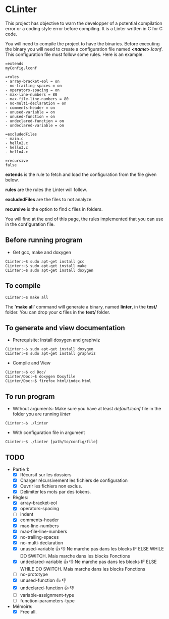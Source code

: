 # CLinter

This project has objective to warn the developper of a potential compilation error or a coding style error before compiling. It is a Linter written in C for C code.

You will need to compile the project to have the binaries. Before executing the binary you will need to create a configuration file named ***\<name\>**.lconf*. This configuration file must follow some rules. Here is an example.

    =extends
    myConfig.lconf
    
    =rules
    - array-bracket-eol = on
    - no-trailing-spaces = on
    - operators-spacing = on
    - max-line-numbers = 80
    - max-file-line-numbers = 80
    - no-multi-declaration = on
    - comments-header = on
    - unused-variable = on
    - unused-function = on
    - undeclared-function = on
    - undeclared-variable = on
    
    =excludedFiles
    - main.c
    - hello2.c
    - hello3.c
    - hello4.c
    
    =recursive
    false
    
**extends** is the rule to fetch and load the configuration from the file given below.

**rules** are the rules the Linter will follow.

**excludedFiles** are the files to not analyze.

**recursive** is the option to find c files in folders.

You will find at the end of this page, the rules implemented that you can use in the configuration file.

## Before running program

- Get gcc, make and doxygen

```console
CLinter:~$ sudo apt-get install gcc
CLinter:~$ sudo apt-get install make
CLinter:~$ sudo apt-get install doxygen
```

## To compile

```console
CLinter:~$ make all
```

The '**make all**' command will generate a binary, named **linter**, in the **test/** folder. You can drop your **c** files in the **test/** folder.

## To generate and view documentation

- Prerequisite: Install doxygen and graphviz

```console
CLinter:~$ sudo apt-get install doxygen
CLinter:~$ sudo apt-get install graphviz
```

- Compile and View

```console
CLinter:~$ cd Doc/
CLinter/Doc:~$ doxygen Doxyfile
CLinter/Doc:~$ firefox html/index.html
```

## To run program

- Without arguments: Make sure you have at least *default.lconf* file in the folder you are running *linter*

```console
CLinter:~$ ./linter
```

- With configuration file in argument

```console
CLinter:~$ ./linter [path/to/config/file]
```

## TODO

- Partie 1:
  - [x] Récursif sur les dossiers
  - [x] Charger récursivement les fichiers de configuration
  - [x] Ouvrir les fichiers non exclus.
  - [x] Delimiter les mots par des tokens.
- Règles:
  - [x] array-bracket-eol
  - [x] operators-spacing
  - [ ] indent
  - [x] comments-header
  - [x] max-line-numbers
  - [x] max-file-line-numbers
  - [x] no-trailing-spaces
  - [x] no-multi-declaration
  - [x] unused-variable         :+1: :-1: Ne marche pas dans les blocks IF ELSE WHILE DO SWITCH. Mais marche dans les blocks Fonctions
  - [x] undeclared-variable     :+1: :-1: Ne marche pas dans les blocks IF ELSE WHILE DO SWITCH. Mais marche dans les blocks Fonctions
  - [ ] no-prototype
  - [x] unused-function         :+1: :-1:
  - [x] undeclared-function     :+1: :-1:
  - [ ] variable-assignment-type
  - [ ] function-parameters-type
- Mémoire:
  - [x] Free all.
